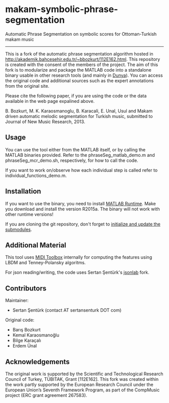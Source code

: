 makam-symbolic-phrase-segmentation
==================================

Automatic Phrase Segmentation on symbolic scores for Ottoman-Turkish makam music

-----------------------------------------------------------------
This is a fork of the automatic phrase segmentation algorithm hosted in http://akademik.bahcesehir.edu.tr/~bbozkurt/112E162.html. This repository is created with the consent of the members of the project. The aim of this fork is to modularize and package the MATLAB code into a standalone binary usable in other research tools (and mainly in [Dunya](https://github.com/MTG/dunya)). You can access the original code and additional sources such as the expert annotations from the original site.

Please cite the following paper, if you are using the code or the data available in the web page expalined above.

B. Bozkurt, M. K. Karaosmanoglu, B. Karacali, E. Unal, Usul and Makam driven automatic melodic segmentation for Turkish music, submitted to Journal of New Music Research, 2013.

Usage 
------------------------------------------------------------------
You can use the tool either from the MATLAB itself, or by calling the MATLAB binaries provided. Refer to the phraseSeg_matlab_demo.m and phraseSeg_mcr_demo.sh, respectively, for how to call the code.

If you want to work on/observe how each individual step is called refer to individual_functions_demo.m.

Installation
------------------------------------------------------------------
If you want to use the binary, you need to install [MATLAB Runtime](http://www.mathworks.com/products/compiler/mcr/?refresh=true). Make you download and install the version R2015a. The binary will not work with other runtime versions!

If you are cloning the git repository, don't forget to [initialize and update the submodules](https://git-scm.com/book/en/v2/Git-Tools-Submodules). 

Additional Material
------------------------------------------------------------------
This tool uses [MIDI Toolbox](https://www.jyu.fi/hum/laitokset/musiikki/en/research/coe/materials/miditoolbox) internally for computing the features using LBDM and Tenney-Polansky algoritms. 

For json reading/writing, the code uses Sertan Şentürk's [jsonlab](https://github.com/sertansenturk/jsonlab) fork. 

Contributors
------------------------------------------------------------------
Maintainer:
- Sertan Şentürk (contact AT sertansenturk DOT com)

Original code:
- Barış Bozkurt
- Kemal Karaosmanoğlu
- Bilge Karaçalı
- Erdem Ünal

Acknowledgements
------------------------------------------------------------------
The original work is supported by the Scientific and Technological Research Council of Turkey, TÜBITAK, Grant [112E162]. This fork was created within the work partly supported by the European Research Council under the European Union’s Seventh Framework Program, as part of the CompMusic project (ERC grant agreement 267583).
